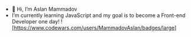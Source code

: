 - 👋 Hi, I’m Aslan Mammadov
- I’m currently learning JavaScript and my goal is to become a Front-end Developer one day!
![https://www.codewars.com/users/MammadovAslan/badges/large]
<!---
MammadovAslan/MammadovAslan is a ✨ special ✨ repository because its `README.md` (this file) appears on your GitHub profile.
You can click the Preview link to take a look at your changes.
--->
